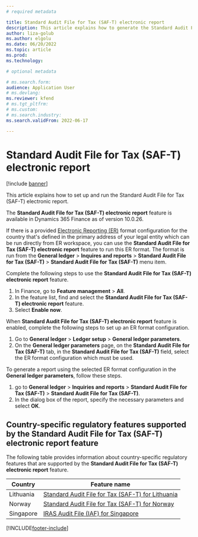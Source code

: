 ```yaml
---
# required metadata

title: Standard Audit File for Tax (SAF-T) electronic report
description: This article explains how to generate the Standard Audit File for Tax (SAF-T) electronic report in Dynamics 365 Finance.
author: liza-golub
ms.author: elgolu
ms.date: 06/20/2022
ms.topic: article
ms.prod: 
ms.technology: 

# optional metadata

# ms.search.form: 
audience: Application User
# ms.devlang: 
ms.reviewer: kfend
# ms.tgt_pltfrm: 
# ms.custom: 
# ms.search.industry: 
ms.search.validFrom: 2022-06-17

---
```


# Standard Audit File for Tax (SAF-T) electronic report

[!include [banner](../includes/banner.md)]

This article explains how to set up and run the Standard Audit File for Tax (SAF-T) electronic report.

The **Standard Audit File for Tax (SAF-T) electronic report** feature is available in Dynamics 365 Finance as of version 10.0.26.

If there is a provided [Electronic Reporting (ER)](../../fin-ops-core/dev-itpro/analytics/general-electronic-reporting.md) format configuration for the country that's defined in the primary address of your legal entity which can be run directly from ER workspace, you can use the **Standard Audit File for Tax (SAF-T) electronic report** feature to run this ER format. The format is run from the **General ledger** > **Inquires and reports** > **Standard Audit File for Tax (SAF-T)** > **Standard Audit File for Tax (SAF-T)** menu item.

Complete the following steps to use the **Standard Audit File for Tax (SAF-T) electronic report** feature. 

1. In Finance, go to **Feature management** > **All**.
2. In the feature list, find and select the **Standard Audit File for Tax (SAF-T) electronic report** feature.
3. Select **Enable now**.

When **Standard Audit File for Tax (SAF-T) electronic report** feature is enabled, complete the following steps to set up an ER format configuration.

1. Go to **General ledger** > **Ledger setup** > **General ledger parameters**.
2. On the **General ledger parameters** page, on the **Standard Audit File for Tax (SAF-T)** tab, in the **Standard Audit File for Tax (SAF-T)** field, select the ER format configuration which must be used.

To generate a report using the selected ER format configuration in the **General ledger parameters**, follow these steps.

1. go to **General ledger** > **Inquiries and reports** > **Standard Audit File for Tax (SAF-T)** > **Standard Audit File for Tax (SAF-T)**.
2. In the dialog box of the report, specify the necessary parameters and select **OK**.

## Country-specific regulatory features supported by the Standard Audit File for Tax (SAF-T) electronic report feature

The following table provides information about country-specific regulatory features that are supported by the **Standard Audit File for Tax (SAF-T) electronic report** feature.

| Country     | Feature name |
|-------------|--------------|
| Lithuania   | [Standard Audit File for Tax (SAF-T) for Lithuania](../localizations/emea-ltu-saf-t.md) |
| Norway      | [Standard Audit File for Tax (SAF-T) for Norway](../localizations/emea-nor-satndard-audit-file-for-tax.md) |
| Singapore   | [IRAS Audit File (IAF) for Singapore](../localizations/apac-sgp-iras-audit-file.md) |



[!INCLUDE[footer-include](../../includes/footer-banner.md)]
